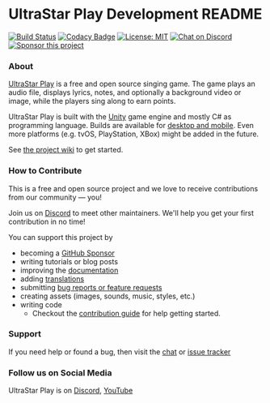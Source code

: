 # UltraStar Play Development README

[![Build Status](https://github.com/UltraStar-Deluxe/Play/actions/workflows/build-main-game.yml/badge.svg)](https://github.com/UltraStar-Deluxe/Play/actions/workflows/build-main-game.yml)
[![Codacy Badge](https://app.codacy.com/project/badge/Grade/7cb9f368e7cb49a580a2ab3ed4345a07)](https://www.codacy.com/gh/UltraStar-Deluxe/Play/dashboard?utm_source=github.com&amp;utm_medium=referral&amp;utm_content=UltraStar-Deluxe/Play&amp;utm_campaign=Badge_Grade)
[![License: MIT](https://img.shields.io/badge/License-MIT-yellow.svg)](https://github.com/UltraStar-Deluxe/Play/blob/master/LICENSE) 
[![Chat on Discord](https://img.shields.io/discord/957290213246390352)](https://discord.com/invite/PAUJFKCGbb)
[![Sponsor this project](https://img.shields.io/badge/-Sponsor-fafbfc?logo=GitHub%20Sponsors)](https://github.com/sponsors/achimmihca)

### About
[UltraStar Play](https://usplay.net/) is a free and open source singing game.
The game plays an audio file, displays lyrics, notes, and optionally a background video or image, while the players sing along to earn points.

UltraStar Play is built with the [Unity](https://unity.com/) game engine and mostly C# as programming language.
Builds are available for [desktop and mobile](https://github.com/UltraStar-Deluxe/Play/releases).
Even more platforms (e.g. tvOS, PlayStation, XBox) might be added in the future.

See [the project wiki](https://github.com/UltraStar-Deluxe/Play/wiki/First-Steps) to get started.

### How to Contribute
This is a free and open source project and we love to receive contributions from our community — you!

Join us on [Discord](https://discord.gg/PAUJFKCGbb) to meet other maintainers. We'll help you get your first contribution in no time!

You can support this project by

- becoming a [GitHub Sponsor](https://github.com/sponsors/achimmihca)
- writing tutorials or blog posts
- improving the [documentation](https://github.com/UltraStar-Deluxe/Play/wiki)
- adding [translations](https://github.com/UltraStar-Deluxe/Play/wiki/Translations,-Internationalization-(I18N))
- submitting [bug reports or feature requests](https://github.com/UltraStar-Deluxe/Play/issues)
- creating assets (images, sounds, music, styles, etc.)
- writing code
    - Checkout the [contribution guide](https://github.com/UltraStar-Deluxe/Play/blob/master/CONTRIBUTING.md) for help getting started.

### Support
If you need help or found a bug, then visit the [chat](https://discord.com/invite/PAUJFKCGbb) or [issue tracker](https://github.com/UltraStar-Deluxe/Play/issues)

### Follow us on Social Media
UltraStar Play is on [Discord](https://discord.gg/PAUJFKCGbb), [YouTube](https://youtube.com/@ultrastar_play)
